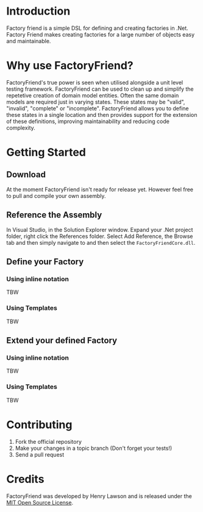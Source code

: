 # Introduction
Factory friend is a simple DSL for defining and creating factories in 
.Net. Factory Friend makes creating factories for a large number of
objects easy and maintainable.

# Why use FactoryFriend?
FactoryFriend's true power is seen when utilised alongside a unit level
testing framework. FactoryFriend can be used to clean up and simplify
the repetetive creation of domain model entities. Often the same domain
models are required just in varying states. These states may be "valid",
"invalid", "complete" or "incomplete". FactoryFriend allows you to
define these states in a single location and then provides support for the
extension of these definitions, improving maintainability and reducing
code complexity.

# Getting Started
## Download
At the moment FactoryFriend isn't ready for release yet. However feel 
free to pull and compile your own assembly.

## Reference the Assembly
In Visual Studio, in the Solution Explorer window. Expand your .Net 
project folder, right click the References folder. Select Add Reference, 
the Browse tab and then simply navigate to and then select the
`FactoryFriendCore.dll`.

## Define your Factory
### Using inline notation
TBW

### Using Templates
TBW

## Extend your defined Factory
### Using inline notation
TBW

### Using Templates
TBW

# Contributing
1. Fork the official repository
2. Make your changes in a topic branch (Don't forget your tests!)
3. Send a pull request

# Credits
FactoryFriend was developed by Henry Lawson and is released under the [MIT Open Source License](http://www.opensource.org/licenses/MIT).

